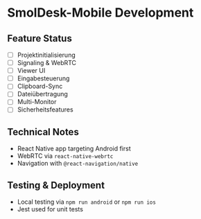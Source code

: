 # SmolDesk-Mobile Development

## Feature Status
- [ ] Projektinitialisierung
- [ ] Signaling & WebRTC
- [ ] Viewer UI
- [ ] Eingabesteuerung
- [ ] Clipboard-Sync
- [ ] Dateiübertragung
- [ ] Multi-Monitor
- [ ] Sicherheitsfeatures

## Technical Notes
- React Native app targeting Android first
- WebRTC via `react-native-webrtc`
- Navigation with `@react-navigation/native`

## Testing & Deployment
- Local testing via `npm run android` or `npm run ios`
- Jest used for unit tests
